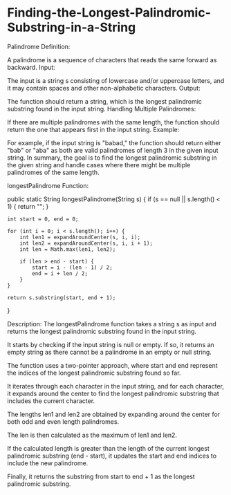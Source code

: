 # Finding-the-Longest-Palindromic-Substring-in-a-String


Palindrome Definition:

A palindrome is a sequence of characters that reads the same forward as backward.
Input:

The input is a string s consisting of lowercase and/or uppercase letters, and it may contain spaces and other non-alphabetic characters.
Output:

The function should return a string, which is the longest palindromic substring found in the input string.
Handling Multiple Palindromes:

If there are multiple palindromes with the same length, the function should return the one that appears first in the input string.
Example:

For example, if the input string is "babad," the function should return either "bab" or "aba" as both are valid palindromes of length 3 in the given input string.
In summary, the goal is to find the longest palindromic substring in the given string and handle cases where there might be multiple palindromes of the same length.


longestPalindrome Function:

public static String longestPalindrome(String s) {
    if (s == null || s.length() < 1) {
        return "";
    }
    
    int start = 0, end = 0;

    for (int i = 0; i < s.length(); i++) {
        int len1 = expandAroundCenter(s, i, i);
        int len2 = expandAroundCenter(s, i, i + 1);
        int len = Math.max(len1, len2);

        if (len > end - start) {
            start = i - (len - 1) / 2;
            end = i + len / 2;
        }
    }

    return s.substring(start, end + 1);
}

Description:
The longestPalindrome function takes a string s as input and returns the longest palindromic substring found in the input string.

It starts by checking if the input string is null or empty. If so, it returns an empty string as there cannot be a palindrome in an empty or null string.

The function uses a two-pointer approach, where start and end represent the indices of the longest palindromic substring found so far.

It iterates through each character in the input string, and for each character, it expands around the center to find the longest palindromic substring that includes the current character.

The lengths len1 and len2 are obtained by expanding around the center for both odd and even length palindromes.

The len is then calculated as the maximum of len1 and len2.

If the calculated length is greater than the length of the current longest palindromic substring (end - start), it updates the start and end indices to include the new palindrome.

Finally, it returns the substring from start to end + 1 as the longest palindromic substring.


